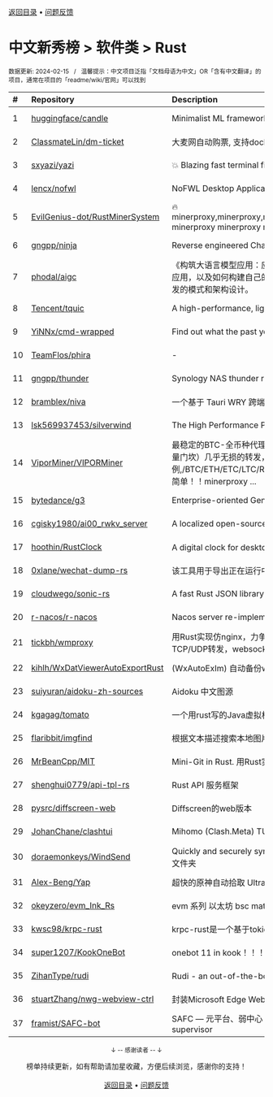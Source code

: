 <a href="https://github.com/GrowingGit/GitHub-Chinese-Top-Charts#github中文排行榜">返回目录</a> • <a href="/content/docs/feedback.md">问题反馈</a>

# 中文新秀榜 > 软件类 > Rust
<sub>数据更新: 2024-02-15&nbsp;&nbsp;&nbsp;/&nbsp;&nbsp;&nbsp;温馨提示：中文项目泛指「文档母语为中文」OR「含有中文翻译」的项目，通常在项目的「readme/wiki/官网」可以找到</sub>

|#|Repository|Description|Stars|Updated|Created|
|:-|:-|:-|:-|:-|:-|
|1|[huggingface/candle](https://github.com/huggingface/candle)|Minimalist ML framework for Rust|12067|2024-02-14|2023-06-19|
|2|[ClassmateLin/dm-ticket](https://github.com/ClassmateLin/dm-ticket)|大麦网自动购票, 支持docker一键部署。Damai automatically purchases tickets, running in docker container.|7642|2024-02-12|2023-05-22|
|3|[sxyazi/yazi](https://github.com/sxyazi/yazi)|💥 Blazing fast terminal file manager written in Rust, based on async I/O.|6196|2024-02-14|2023-07-08|
|4|[lencx/nofwl](https://github.com/lencx/nofwl)|NoFWL Desktop Application|4121|2024-01-23|2023-02-22|
|5|[EvilGenius-dot/RustMinerSystem](https://github.com/EvilGenius-dot/RustMinerSystem)|🔥minerproxy,minerproxy,minerproxy,minerproxy,minerproxy,minerproxy,minerproxy,minerproxy,minerproxy,minerproxy minerproxy minerproxy minerproxy minerproxy minerproxy minerproxy minerproxy minerproxy m ...|2085|2024-02-11|2023-03-10|
|6|[gngpp/ninja](https://github.com/gngpp/ninja)|Reverse engineered ChatGPT proxy|1614|2024-02-14|2023-05-20|
|7|[phodal/aigc](https://github.com/phodal/aigc)|《构筑大语言模型应用：应用开发与架构设计》一本关于 LLM 在真实世界应用的开源电子书，介绍了大语言模型的基础知识和应用，以及如何构建自己的模型。其中包括Prompt的编写、开发和管理，探索最好的大语言模型能带来什么，以及LLM应用开发的模式和架构设计。|1062|2024-01-23|2023-06-22|
|8|[Tencent/tquic](https://github.com/Tencent/tquic)|A high-performance, lightweight, and cross-platform QUIC library|818|2024-02-05|2023-10-26|
|9|[YiNNx/cmd-wrapped](https://github.com/YiNNx/cmd-wrapped)|Find out what the past year looks like in command line!|738|2024-02-11|2023-12-29|
|10|[TeamFlos/phira](https://github.com/TeamFlos/phira)|-|617|2024-02-10|2023-04-03|
|11|[gngpp/thunder](https://github.com/gngpp/thunder)|Synology NAS thunder run on Linux|596|2024-01-15|2023-04-14|
|12|[bramblex/niva](https://github.com/bramblex/niva)|一个基于 Tauri WRY 跨端 Webview 库的超轻量极易用的跨端应用开发框架。|582|2023-11-09|2023-02-25|
|13|[lsk569937453/silverwind](https://github.com/lsk569937453/silverwind)|The High Performance Proxy/Load Balancer|395|2023-09-09|2023-03-17|
|14|[ViporMiner/VIPORMiner](https://github.com/ViporMiner/VIPORMiner)|最稳定的BTC-全币种代理中转,地表最强矿池代理 矿池中转 矿池抽水开发者费用固定千分之2（1台也是0.02%，没有矿机数量门坎）几乎无损的转发，近乎变态的精准比例；轻松支持百万级并发！开发费单一抽取.精准比例,/BTC/ETH/ETC/LTC/RVN/ERGO/CFX/KAS/IRON/CKB/KDA/ZEC/NEXA ,性能极高，经过1000G压力测试，一键安装上手简单！！minerproxy ...|362|2024-01-11|2023-08-16|
|15|[bytedance/g3](https://github.com/bytedance/g3)|Enterprise-oriented Generic Proxy Solutions|316|2024-02-13|2023-04-11|
|16|[cgisky1980/ai00_rwkv_server](https://github.com/cgisky1980/ai00_rwkv_server)|A localized open-source AI server that is better than ChatGPT.|310|2024-02-14|2023-07-10|
|17|[hoothin/RustClock](https://github.com/hoothin/RustClock)|A digital clock for desktop popup every half hour, support 20-20-20 rule. 每隔半小時彈出一次的桌面電子時鐘|288|2023-10-21|2023-05-25|
|18|[0xlane/wechat-dump-rs](https://github.com/0xlane/wechat-dump-rs)|该工具用于导出正在运行中的微信进程的 key 并自动解密所有微信数据库文件以及导出 key 后数据库文件离线解密。|283|2023-11-12|2023-09-19|
|19|[cloudwego/sonic-rs](https://github.com/cloudwego/sonic-rs)|A fast Rust JSON library based on SIMD.|273|2024-02-02|2023-07-27|
|20|[r-nacos/r-nacos](https://github.com/r-nacos/r-nacos)|Nacos server re-implemented in Rust.|271|2024-01-31|2023-05-03|
|21|[tickbh/wmproxy](https://github.com/tickbh/wmproxy)|用Rust实现仿nginx，力争实现一个可替代方案，http/https代理, socks5代理, 负载均衡, 反向代理, 静态文件服务器，四层TCP/UDP转发，websocket转发, 内网穿透nat|238|2024-02-06|2023-08-16|
|22|[kihlh/WxDatViewerAutoExportRust](https://github.com/kihlh/WxDatViewerAutoExportRust)|(WxAutoExIm) 自动备份wx聊天图片到指定位置|236|2023-10-31|2023-09-27|
|23|[suiyuran/aidoku-zh-sources](https://github.com/suiyuran/aidoku-zh-sources)|Aidoku 中文图源|131|2024-02-10|2023-04-11|
|24|[kgagag/tomato](https://github.com/kgagag/tomato)|一个用rust写的Java虚拟机 JVM|130|2023-11-18|2023-10-23|
|25|[flaribbit/imgfind](https://github.com/flaribbit/imgfind)|根据文本描述搜索本地图片的工具，powered by Rust + candle + CLIP|120|2023-10-31|2023-09-15|
|26|[MrBeanCpp/MIT](https://github.com/MrBeanCpp/MIT)|Mini-Git in Rust. 用Rust实现的简易Git|101|2024-01-10|2023-12-12|
|27|[shenghui0779/api-tpl-rs](https://github.com/shenghui0779/api-tpl-rs)|Rust API 服务框架|98|2024-02-08|2023-02-20|
|28|[pysrc/diffscreen-web](https://github.com/pysrc/diffscreen-web)|Diffscreen的web版本|92|2023-10-13|2023-06-04|
|29|[JohanChane/clashtui](https://github.com/JohanChane/clashtui)|Mihomo (Clash.Meta) TUI Client|87|2024-01-24|2023-11-18|
|30|[doraemonkeys/WindSend](https://github.com/doraemonkeys/WindSend)|Quickly and securely sync clipboard, transfer files and directories between devices. 快速安全的同步剪切板，传输文件或文件夹|83|2024-02-12|2023-06-21|
|31|[Alex-Beng/Yap](https://github.com/Alex-Beng/Yap)|超快的原神自动拾取  Ultra-fast Genshin Impact Auto Pickup|66|2024-02-06|2023-07-03|
|32|[okeyzero/evm_Ink_Rs](https://github.com/okeyzero/evm_Ink_Rs)|evm 系列 以太坊 bsc matic avax okx 等 区块链 通用 快速 打铭文工具|62|2024-01-14|2023-12-02|
|33|[kwsc98/krpc-rust](https://github.com/kwsc98/krpc-rust)|krpc-rust是一个基于tokio异步线程的轻量级，高性能RPC框架,支持zookeeper的服务注册与发现|57|2024-02-14|2023-10-08|
|34|[super1207/KookOneBot](https://github.com/super1207/KookOneBot)|onebot 11 in kook！！！ kook = 开黑啦|44|2023-12-28|2023-06-05|
|35|[ZihanType/rudi](https://github.com/ZihanType/rudi)|Rudi - an out-of-the-box dependency injection framework for Rust. Rudi，一个开箱即用的 Rust 依赖注入框架。|43|2024-02-10|2023-08-09|
|36|[stuartZhang/nwg-webview-ctrl](https://github.com/stuartZhang/nwg-webview-ctrl)|封装Microsoft Edge WebView2浏览器内核为Native Windows GUI (i.e. NWG crate)开发框架的WebView图形控件|39|2023-11-27|2023-11-25|
|37|[framist/SAFC-bot](https://github.com/framist/SAFC-bot)|SAFC — 元平台、弱中心 — 不只是评价导师   Student Anti-Fraud Center - Meta & decentralization - not just reviewing supervisor|38|2024-02-08|2023-08-30|

<div align="center">
    <p><sub>↓ -- 感谢读者 -- ↓</sub></p>
    榜单持续更新，如有帮助请加星收藏，方便后续浏览，感谢你的支持！
</div>

<br/>

<div align="center"><a href="https://github.com/GrowingGit/GitHub-Chinese-Top-Charts#github中文排行榜">返回目录</a> • <a href="/content/docs/feedback.md">问题反馈</a></div>
